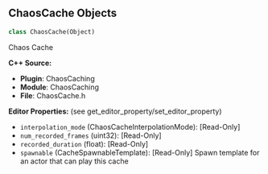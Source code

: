 ## ChaosCache Objects

```python
class ChaosCache(Object)
```

Chaos Cache

**C++ Source:**

- **Plugin**: ChaosCaching
- **Module**: ChaosCaching
- **File**: ChaosCache.h

**Editor Properties:** (see get_editor_property/set_editor_property)

- ``interpolation_mode`` (ChaosCacheInterpolationMode):  [Read-Only]
- ``num_recorded_frames`` (uint32):  [Read-Only]
- ``recorded_duration`` (float):  [Read-Only]
- ``spawnable`` (CacheSpawnableTemplate):  [Read-Only] Spawn template for an actor that can play this cache

<a id="unreal.VideoDeinterlacer"></a>